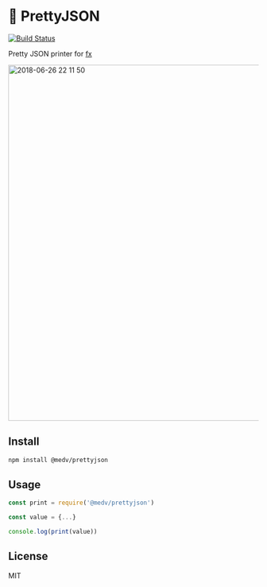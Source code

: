 # 🧢 PrettyJSON

[![Build Status](https://travis-ci.org/antonmedv/prettyjson.svg?branch=master)](https://travis-ci.org/antonmedv/prettyjson)

Pretty JSON printer for [fx](https://github.com/antonmedv/fx)

<img width="716" alt="2018-06-26 22 11 50" src="https://user-images.githubusercontent.com/141232/41921868-0b9ef744-798e-11e8-90f2-92e877441737.png">

## Install

```bash
npm install @medv/prettyjson
```

## Usage

```js
const print = require('@medv/prettyjson')

const value = {...}

console.log(print(value))
```

## License

MIT
